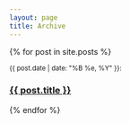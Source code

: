 ```yaml
---
layout: page
title: Archive
---
```



{% for post in site.posts %}
  <div class="archived-post">
    <div class="date-container">
      <span><small>{{ post.date | date: "%B %e, %Y" }}: </small></span>
    </div>
    <h3 class="title">
      <a href="{{ post.url }}">{{ post.title }}</a>
    </h3>
  </div>
{% endfor %}
